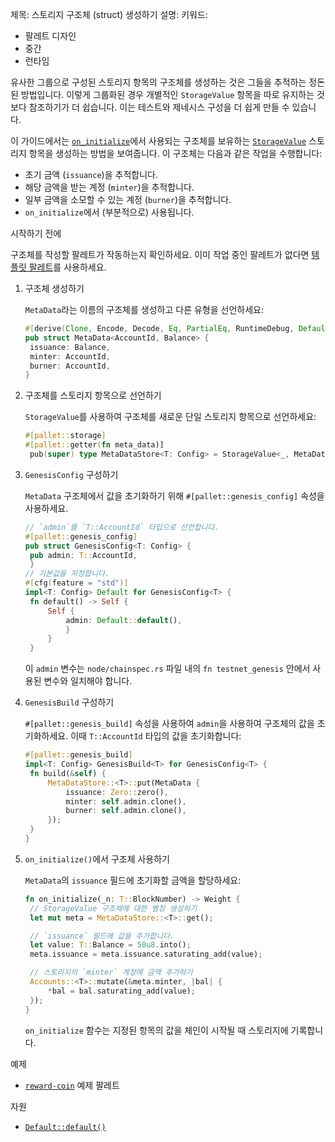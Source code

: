 제목: 스토리지 구조체 (struct) 생성하기
설명:
키워드:
  - 팔레트 디자인
  - 중간
  - 런타임

유사한 그룹으로 구성된 스토리지 항목의 구조체를 생성하는 것은 그들을 추적하는 정돈된 방법입니다.
이렇게 그룹화된 경우 개별적인 `StorageValue` 항목을 따로 유지하는 것보다 참조하기가 더 쉽습니다.
이는 테스트와 제네시스 구성을 더 쉽게 만들 수 있습니다.

이 가이드에서는 [`on_initialize`](https://paritytech.github.io/substrate/master/frame_support/traits/trait.Hooks.html#method.on_initialize)에서 사용되는 구조체를 보유하는 [`StorageValue`](https://paritytech.github.io/substrate/master/frame_support/storage/trait.StorageValue.html) 스토리지 항목을 생성하는 방법을 보여줍니다.
이 구조체는 다음과 같은 작업을 수행합니다:

- 초기 금액 (`issuance`)을 추적합니다.
- 해당 금액을 받는 계정 (`minter`)을 추적합니다.
- 일부 금액을 소모할 수 있는 계정 (`burner`)을 추적합니다.
- `on_initialize`에서 (부분적으로) 사용됩니다.

시작하기 전에

구조체를 작성할 팔레트가 작동하는지 확인하세요.
이미 작업 중인 팔레트가 없다면 [템플릿 팔레트](https://github.com/substrate-developer-hub/substrate-node-template/blob/main/pallets/template/src/lib.rs)를 사용하세요.

1. 구조체 생성하기

   `MetaData`라는 이름의 구조체를 생성하고 다른 유형을 선언하세요:

   ```rust
   #[derive(Clone, Encode, Decode, Eq, PartialEq, RuntimeDebug, Default)]
   pub struct MetaData<AccountId, Balance> {
   	issuance: Balance,
   	minter: AccountId,
   	burner: AccountId,
   }
   ```

1. 구조체를 스토리지 항목으로 선언하기

   `StorageValue`를 사용하여 구조체를 새로운 단일 스토리지 항목으로 선언하세요:

   ```rust
   #[pallet::storage]
   #[pallet::getter(fn meta_data)]
   	pub(super) type MetaDataStore<T: Config> = StorageValue<_, MetaData<T::AccountId, T::Balance>, ValueQuery>;
   ```

1. `GenesisConfig` 구성하기

   `MetaData` 구조체에서 값을 초기화하기 위해 `#[pallet::genesis_config]` 속성을 사용하세요.

   ```rust
   // `admin`를 `T::AccountId` 타입으로 선언합니다.
   #[pallet::genesis_config]
   pub struct GenesisConfig<T: Config> {
   	pub admin: T::AccountId,
   	}
   // 기본값을 지정합니다.
   #[cfg(feature = "std")]
   impl<T: Config> Default for GenesisConfig<T> {
   	fn default() -> Self {
   		Self {
   			admin: Default::default(),
   			}
   		}
   	}
   ```

   이 `admin` 변수는 `node/chainspec.rs` 파일 내의 `fn testnet_genesis` 안에서 사용된 변수와 일치해야 합니다.

1. `GenesisBuild` 구성하기

   `#[pallet::genesis_build]` 속성을 사용하여 `admin`을 사용하여 구조체의 값을 초기화하세요. 이때 `T::AccountId` 타입의 값을 초기화합니다:

   ```rust
   #[pallet::genesis_build]
   impl<T: Config> GenesisBuild<T> for GenesisConfig<T> {
   	fn build(&self) {
   		MetaDataStore::<T>::put(MetaData {
   			issuance: Zero::zero(),
   			minter: self.admin.clone(),
   			burner: self.admin.clone(),
   		});
   	}
   }
   ```

1. `on_initialize()`에서 구조체 사용하기

   `MetaData`의 `issuance` 필드에 초기화할 금액을 할당하세요:

   ```rust
   fn on_initialize(_n: T::BlockNumber) -> Weight {
   	// StorageValue 구조체에 대한 별칭 생성하기
   	let mut meta = MetaDataStore::<T>::get();

   	// `issuance` 필드에 값을 추가합니다.
   	let value: T::Balance = 50u8.into();
   	meta.issuance = meta.issuance.saturating_add(value);

   	// 스토리지의 `minter` 계정에 금액 추가하기
   	Accounts::<T>::mutate(&meta.minter, |bal| {
   		*bal = bal.saturating_add(value);
   	});
   }
   ```

   `on_initialize` 함수는 지정된 항목의 값을 체인이 시작될 때 스토리지에 기록합니다.

예제

- [`reward-coin`](https://github.com/substrate-developer-hub/substrate-how-to-guides/blob/d3602a66d66be5b013f2e3330081ea4e0d6dd978/example-code/template-node/pallets/reward-coin/src/lib.rs#L24-L29) 예제 팔레트

자원

- [`Default::default()`](https://paritytech.github.io/substrate/master/sp_std/default/trait.Default.html)